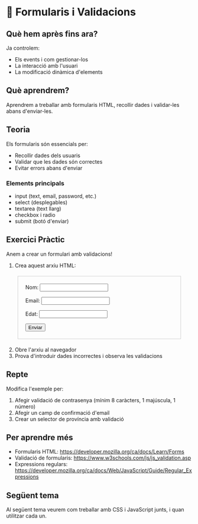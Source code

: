 # 📝 Formularis i Validacions

## Què hem après fins ara?
Ja controlem:
- Els events i com gestionar-los
- La interacció amb l'usuari
- La modificació dinàmica d'elements

## Què aprendrem?
Aprendrem a treballar amb formularis HTML, recollir dades i validar-les abans d'enviar-les.

## Teoria
Els formularis són essencials per:
- Recollir dades dels usuaris
- Validar que les dades són correctes
- Evitar errors abans d'enviar

### Elements principals
- input (text, email, password, etc.)
- select (desplegables)
- textarea (text llarg)
- checkbox i radio
- submit (botó d'enviar)

## Exercici Pràctic
Anem a crear un formulari amb validacions!

1. Crea aquest arxiu HTML:

<!DOCTYPE html>
<html>
<head>
    <title>Formulari amb Validacions</title>
    <style>
        .error {
            color: red;
            font-size: 0.8em;
            display: none;
        }
        .input-error {
            border: 1px solid red;
        }
        .valid {
            border: 1px solid green;
        }
        form {
            max-width: 400px;
            margin: 20px auto;
            padding: 20px;
            border: 1px solid #ccc;
        }
        .form-group {
            margin-bottom: 15px;
        }
    </style>
</head>
<body>
    <form id="registre">
        <div class="form-group">
            <label for="nom">Nom:</label>
            <input type="text" id="nom" name="nom" required>
            <div id="error-nom" class="error">El nom ha de tenir almenys 3 caràcters</div>
        </div>
        <div class="form-group">
            <label for="email">Email:</label>
            <input type="email" id="email" name="email" required>
            <div id="error-email" class="error">L'email no és vàlid</div>
        </div>
        <div class="form-group">
            <label for="edat">Edat:</label>
            <input type="number" id="edat" name="edat" required>
            <div id="error-edat" class="error">L'edat ha de ser entre 18 i 99</div>
        </div>
        <button type="submit">Enviar</button>
    </form>
    <script>
        const form = document.getElementById('registre');
        const nom = document.getElementById('nom');
        const email = document.getElementById('email');
        const edat = document.getElementById('edat');
        // Validació en temps real
        nom.addEventListener('input', function() {
            const errorNom = document.getElementById('error-nom');
            if (this.value.length < 3) {
                errorNom.style.display = 'block';
                this.classList.add('input-error');
                this.classList.remove('valid');
            } else {
                errorNom.style.display = 'none';
                this.classList.remove('input-error');
                this.classList.add('valid');
            }
        });
        // Validació del formulari complet
        form.addEventListener('submit', function(e) {
            let valid = true;
            // Validar nom
            if (nom.value.length < 3) {
                valid = false;
                document.getElementById('error-nom').style.display = 'block';
            }
            // Validar email
            const emailRegex = /^[^\s@]+@[^\s@]+\.[^\s@]+$/;
            if (!emailRegex.test(email.value)) {
                valid = false;
                document.getElementById('error-email').style.display = 'block';
            }
            // Validar edat
            const edatNum = parseInt(edat.value);
            if (edatNum < 18 || edatNum > 99) {
                valid = false;
                document.getElementById('error-edat').style.display = 'block';
            }
            if (!valid) {
                e.preventDefault();
            } else {
                alert('Formulari enviat correctament!');
            }
        });
    </script>
</body>
</html>

2. Obre l'arxiu al navegador
3. Prova d'introduir dades incorrectes i observa les validacions

## Repte
Modifica l'exemple per:
1. Afegir validació de contrasenya (mínim 8 caràcters, 1 majúscula, 1 número)
2. Afegir un camp de confirmació d'email
3. Crear un selector de província amb validació

## Per aprendre més
- Formularis HTML: https://developer.mozilla.org/ca/docs/Learn/Forms
- Validació de formularis: https://www.w3schools.com/js/js_validation.asp
- Expressions regulars: https://developer.mozilla.org/ca/docs/Web/JavaScript/Guide/Regular_Expressions

## Següent tema
Al següent tema veurem com treballar amb CSS i JavaScript junts, i quan utilitzar cada un. 